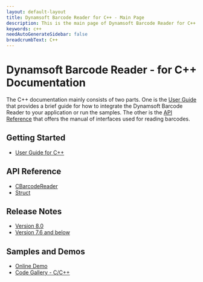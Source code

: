 ```yaml
---
layout: default-layout
title: Dynamsoft Barcode Reader for C++ - Main Page
description: This is the main page of Dynamsoft Barcode Reader for C++ Language.
keywords: c++
needAutoGenerateSidebar: false
breadcrumbText: C++
---
```


# Dynamsoft Barcode Reader - for C++ Documentation

The C++ documentation mainly consists of two parts. One is the [User Guide](#getting-started) that provides a brief guide for how to integrate the Dynamsoft Barcode Reader to your application or run the samples. The other is the [API Reference](#api-reference) that offers the manual of interfaces used for reading barcodes.



## Getting Started
- [User Guide for C++](user-guide.md)

## API Reference
- [CBarcodeReader](api-reference/#cbarcodereader-methods)
- [Struct](api-reference/#structs)

## Release Notes
- [Version 8.0](release-notes/cpp-8.md)
- [Version 7.6 and below](release-notes/cpp-7.md)

## Samples and Demos

- <a href="https://demo.dynamsoft.com/DBR/BarcodeReaderDemo.aspx" target="_blank">Online Demo</a>
- <a href="https://www.dynamsoft.com/Downloads/Dynamic-Barcode-Reader-Sample-Download.aspx?Tag=c%2fc%2b%2b#gallery" target="_blank">Code Gallery - C/C++</a>